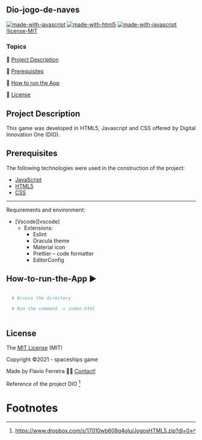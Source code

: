 ## Dio-jogo-de-naves

[![made-with-javascript](https://img.shields.io/badge/Made%20with-JavaScript-1f425f.svg)](https://www.javascript.com)
[![made-with-html5](https://img.shields.io/badge/Made%20with%20HTML5-HTML5-blue)](https://dev.w3.org/html5/spec-LC/)
[![made-with-javascript](https://img.shields.io/badge/Made%20with%20CSS-CSS-blue)](https://developer.mozilla.org/pt-BR/docs/Web/CSS)
[!license-MIT](https://img.shields.io/badge/license-MIT-green)

### Topics

:small_blue_diamond: [Project Description](#Project-Description)

:small_blue_diamond: [Prerequisites](#Prerequisites)

:small_blue_diamond: [How to run the App](#How-to-run-the-App)

:small_blue_diamond: [License](#License)



## Project Description

<p align="justify">
  This game was developed in HTML5, Javascript and CSS offered by Digital Innovation One (DIO). 
</p>

## Prerequisites

The following technologies were used in the construction of the project:

- [JavaScript][javascript]
- [HTML5][html5]
- [CSS][CSS] 
---
Requirements and environment:

- [Vscode][vscode]
  - Extensions:
    - Eslint
    - Dracula theme
    - Material icon
    - Prettier – code formatter
    - EditorConfig 
 
## How-to-run-the-App :arrow_forward:

```bash

  # Access the directory

  # Run the command -> index.html
  
  ```
  
## License

The [MIT License]() (MIT)

Copyright :copyright:2021 - spaceships game

Made by Flavio Ferreira 👋🏽 [Contact!](https://www.linkedin.com/in/flaviojaf21/)

Reference of the project DIO [^1]

Footnotes
=========

[^1]: https://www.dropbox.com/s/17010wb608q4olu/JogosHTML5.zip?dl=0


[javascript]: https://www.javascript.com/
[html5]: https://dev.w3.org/html5/spec-LC/
[css]: https://developer.mozilla.org/pt-BR/docs/Web/CSS
